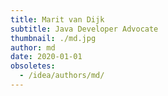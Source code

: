 ```yaml
---
title: Marit van Dijk
subtitle: Java Developer Advocate
thumbnail: ./md.jpg
author: md
date: 2020-01-01
obsoletes:
  - /idea/authors/md/
---
```

